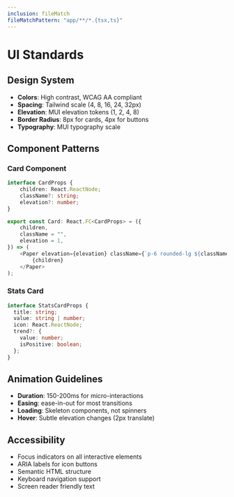 ```yaml
---
inclusion: fileMatch
fileMatchPattern: "app/**/*.{tsx,ts}"
---
```


# UI Standards

## Design System

- **Colors**: High contrast, WCAG AA compliant
- **Spacing**: Tailwind scale (4, 8, 16, 24, 32px)
- **Elevation**: MUI elevation tokens (1, 2, 4, 8)
- **Border Radius**: 8px for cards, 4px for buttons
- **Typography**: MUI typography scale

## Component Patterns

### Card Component

```typescript
interface CardProps {
	children: React.ReactNode;
	className?: string;
	elevation?: number;
}

export const Card: React.FC<CardProps> = ({
	children,
	className = "",
	elevation = 1,
}) => (
	<Paper elevation={elevation} className={`p-6 rounded-lg ${className}`}>
		{children}
	</Paper>
);
```

### Stats Card

```typescript
interface StatsCardProps {
  title: string;
  value: string | number;
  icon: React.ReactNode;
  trend?: {
    value: number;
    isPositive: boolean;
  };
}
```

## Animation Guidelines

- **Duration**: 150-200ms for micro-interactions
- **Easing**: ease-in-out for most transitions
- **Loading**: Skeleton components, not spinners
- **Hover**: Subtle elevation changes (2px translate)

## Accessibility

- Focus indicators on all interactive elements
- ARIA labels for icon buttons
- Semantic HTML structure
- Keyboard navigation support
- Screen reader friendly text
